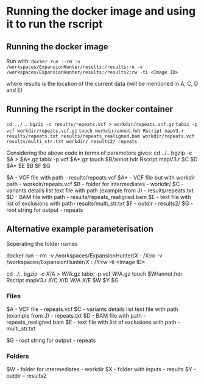 # Running the docker image and using it to run the rscript

## Running the docker image

Run with:
`docker run --rm -v /workspaces/ExpansionHunter/results:/results:ro -v /workspaces/ExpansionHunter/results:/results2:rw -ti <Image ID>`

where results is the location of the current data (will be mentioned in A, C, D and E)

## Running the rscript in the docker container

`cd ../..`
`bgzip -c results/repeats.vcf > workdir/repeats.vcf.gz`
`tabix -p vcf workdir/repeats.vcf.gz`
`touch workdir/annot.hdr`
`Rscript mapV3.r results/repeats.txt results/repeats_realigned.bam workdir/repeats.vcf results/multi_str.txt workdir/ results2/ repeats`

Considering the above code in terms of parameters gives:
cd ../..
bgzip -c $A > $A\*.gz
tabix -p vcf $A\*.gz
touch $B/annot.hdr
Rscript mapV3.r $C $D $A\* $E $B $F $G

$A - VCF file with path - results/repeats.vcf
$A\* - VCF file but with workdir path - workdir/repeats.vcf
$B - folder for intermediates - workdir/
$C - variants details list text file with path (example from J) - results/repeats.txt
$D - BAM file with path - results/repeats_realigned.bam
$E - text file with list of exclusions with path- results/multi_str.txt
$F - outdir -  results2/
$G - root string for output - repeats

## Alternative example parameterisation

Seperating the folder names

docker run --rm -v /workspaces/ExpansionHunter/$X:/$X:ro -v /workspaces/ExpansionHunter/$X:/$Y:rw -ti \<Image ID>

cd ../..
bgzip -c $X/$A > $W/$A.gz
tabix -p vcf $W/$A.gz
touch $W/annot.hdr
Rscript mapV3.r $X/$C $X/$D $W/$A $X/$E $W $Y $G

### Files

$A - VCF file - repeats.vcf
$C - variants details list text file with path (example from J) - repeats.txt
$D - BAM file with path - repeats_realigned.bam
$E - text file with list of exclusions with path - multi_str.txt

$G - root string for output - repeats

### Folders

$W - folder for intermediates - workdir
$X - folder with inputs - results
$Y - outdir -  results2
